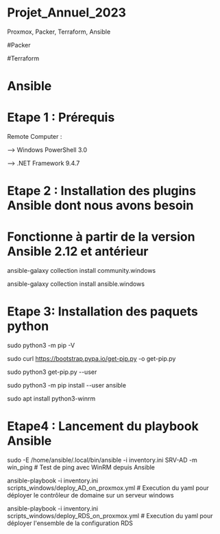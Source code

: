 # Projet_Annuel_2023
Proxmox, Packer, Terraform, Ansible

#Packer

#Terraform


# Ansible

# Etape 1 : Prérequis
Remote Computer :
   
   --> Windows PowerShell 3.0

   --> .NET Framework 9.4.7


# Etape 2 : Installation des plugins Ansible dont nous avons besoin
# Fonctionne à partir de la version Ansible 2.12 et antérieur
ansible-galaxy collection install community.windows 

ansible-galaxy collection install ansible.windows


# Etape 3: Installation des paquets python
sudo python3 -m pip -V

sudo curl https://bootstrap.pypa.io/get-pip.py -o get-pip.py

sudo python3 get-pip.py --user

sudo python3 -m pip install --user ansible

sudo apt install python3-winrm

# Etape4 : Lancement du playbook Ansible
sudo -E /home/ansible/.local/bin/ansible -i inventory.ini SRV-AD -m win_ping  # Test de ping avec WinRM depuis Ansible

ansible-playbook -i inventory.ini scripts_windows/deploy_AD_on_proxmox.yml # Execution du yaml pour déployer le contrôleur de domaine sur un serveur windows

ansible-playbook -i inventory.ini scripts_windows/deploy_RDS_on_proxmox.yml # Execution du yaml pour déployer l'ensemble de la configuration RDS

